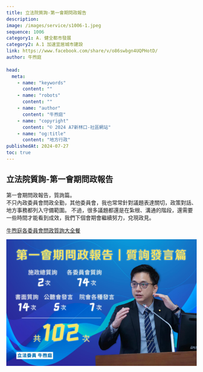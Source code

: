 ```yaml
---
title: 立法院質詢-第一會期問政報告
description:
image: /images/service/s1006-1.jpeg
sequence: 1006
category1: A. 健全都市發展
category2: A.1 加速宜居城市建設
link: https://www.facebook.com/share/v/o86swbgn4UQPHotD/
author: 牛煦庭

head:
  meta:
    - name: "keywords"
      content: ""
    - name: "robots"
      content: ""
    - name: "author"
      content: "牛煦庭"
    - name: "copyright"
      content: "© 2024 A7新林口-社區網站"
    - name: "og:title"
      content: "地方行政"
publishedAt: 2024-07-27
toc: true
---
```


## 立法院質詢-第一會期問政報告

第一會期問政報告，質詢篇。  
不只內政委員會問政全勤，其他委員會，我也常常針對議題表達關切，政策對話、地方事務都列入守備範圍。
不過，很多議題都還是在紮根、溝通的階段，還需要一些時間才能看到成效，我們下個會期會繼續努力，兌現政見。

<a href="https://www.youtube.com/playlist?list=PL8FNoMLY62tqZ3oz02U38LWdG9eJZLp4y">牛煦庭各委員會問政質詢大全餐</a>

![s1006-1.jpeg](/images/service/s1006-1.jpeg)
